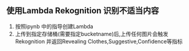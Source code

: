 ## 使用Lambda Rekognition 识别不适当内容

1. 按照ipynb 中的指导创建Lambda
2. 上传到指定存储桶(需要指定bucketname)后,上传任何图片会触发Rekognition 并返回Revealing Clothes,Suggestive,Confidence等指标
